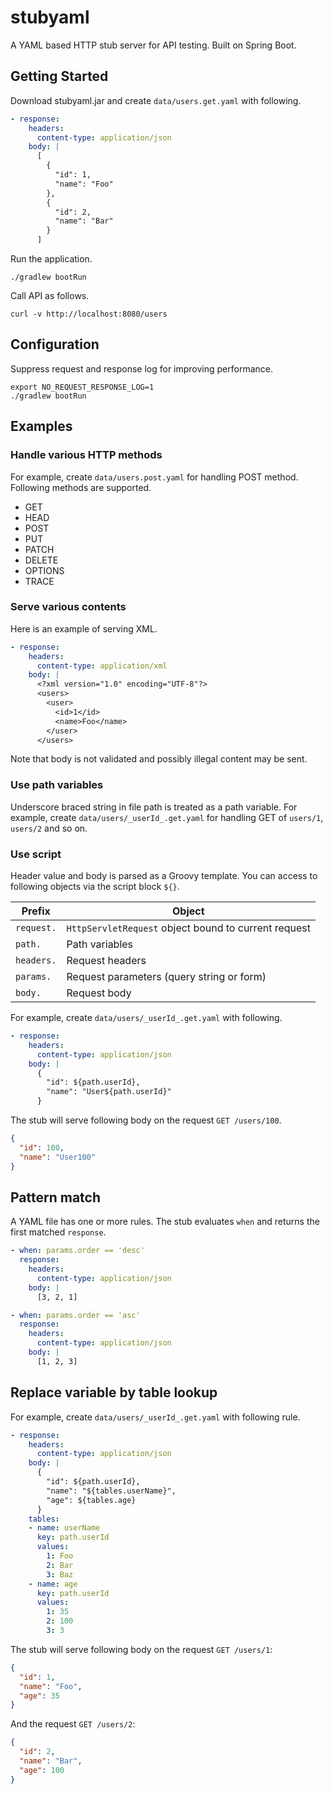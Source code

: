 # stubyaml

A YAML based HTTP stub server for API testing.
Built on Spring Boot.


## Getting Started

Download stubyaml.jar and create `data/users.get.yaml` with following.

```yaml
- response:
    headers:
      content-type: application/json
    body: |
      [
        {
          "id": 1,
          "name": "Foo"
        },
        {
          "id": 2,
          "name": "Bar"
        }
      ]
```

Run the application.

```
./gradlew bootRun
```

Call API as follows.

```
curl -v http://localhost:8080/users
```


## Configuration

Suppress request and response log for improving performance.

```
export NO_REQUEST_RESPONSE_LOG=1
./gradlew bootRun
```


## Examples

### Handle various HTTP methods

For example, create `data/users.post.yaml` for handling POST method.
Following methods are supported.

- GET
- HEAD
- POST
- PUT
- PATCH
- DELETE
- OPTIONS
- TRACE


### Serve various contents

Here is an example of serving XML.

```yaml
- response:
    headers:
      content-type: application/xml
    body: |
      <?xml version="1.0" encoding="UTF-8"?>
      <users>
        <user>
          <id>1</id>
          <name>Foo</name>
        </user>
      </users>
```

Note that body is not validated and possibly illegal content may be sent.


### Use path variables

Underscore braced string in file path is treated as a path variable.
For example, create `data/users/_userId_.get.yaml` for handling GET of `users/1`, `users/2` and so on.


### Use script

Header value and body is parsed as a Groovy template.
You can access to following objects via the script block `${}`.

Prefix      | Object
------------|-------
`request.`  | `HttpServletRequest` object bound to current request
`path.`     | Path variables
`headers.`  | Request headers
`params.`   | Request parameters (query string or form)
`body.`     | Request body

For example, create `data/users/_userId_.get.yaml` with following.

```yaml
- response:
    headers:
      content-type: application/json
    body: |
      {
        "id": ${path.userId},
        "name": "User${path.userId}"
      }
```

The stub will serve following body on the request `GET /users/100`.

```json
{
  "id": 100,
  "name": "User100"
}
```


## Pattern match

A YAML file has one or more rules.
The stub evaluates `when` and returns the first matched `response`.

```yaml
- when: params.order == 'desc'
  response:
    headers:
      content-type: application/json
    body: |
      [3, 2, 1]

- when: params.order == 'asc'
  response:
    headers:
      content-type: application/json
    body: |
      [1, 2, 3]
```


## Replace variable by table lookup

For example, create `data/users/_userId_.get.yaml` with following rule.

```yaml
- response:
    headers:
      content-type: application/json
    body: |
      {
        "id": ${path.userId},
        "name": "${tables.userName}",
        "age": ${tables.age}
      }
    tables:
    - name: userName
      key: path.userId
      values:
        1: Foo
        2: Bar
        3: Baz
    - name: age
      key: path.userId
      values:
        1: 35
        2: 100
        3: 3
```

The stub will serve following body on the request `GET /users/1`:

```json
{
  "id": 1,
  "name": "Foo",
  "age": 35
}
```

And the request `GET /users/2`:

```json
{
  "id": 2,
  "name": "Bar",
  "age": 100
}
```
